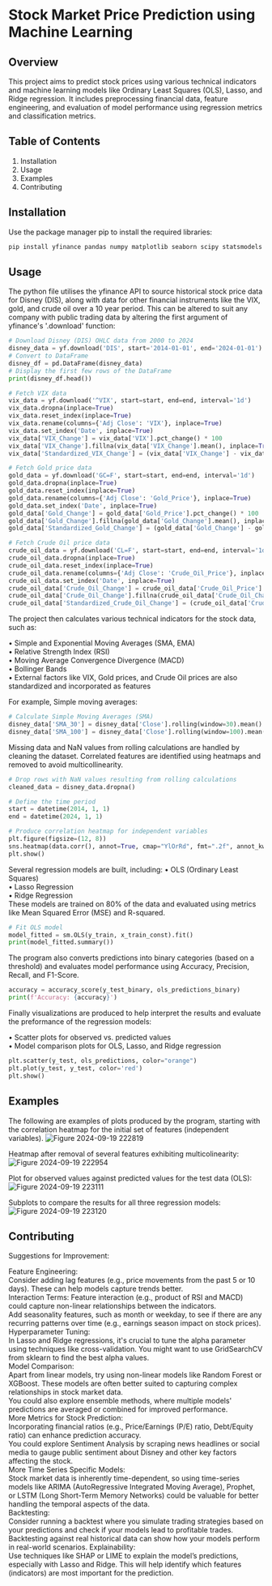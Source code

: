 # Stock Market Price Prediction using Machine Learning

## Overview
This project aims to predict stock prices using various technical indicators and machine learning models like Ordinary Least Squares (OLS), Lasso, and Ridge regression. It includes preprocessing financial data, feature engineering, and evaluation of model performance using regression metrics and classification metrics.

## Table of Contents
1. Installation
2. Usage
4. Examples
5. Contributing

## Installation

Use the package manager pip to install the required libraries:
```bash
pip install yfinance pandas numpy matplotlib seaborn scipy statsmodels scikit-learn
```
## Usage

The python file utilises the yfinance API to source historical stock price data for Disney (DIS), along with data for other financial instruments like the VIX, gold, and crude oil over a 10 year period. This can be altered to suit any company with public trading data by altering the first argument of yfinance's '.download' function:

```python
# Download Disney (DIS) OHLC data from 2000 to 2024
disney_data = yf.download('DIS', start='2014-01-01', end='2024-01-01')
# Convert to DataFrame 
disney_df = pd.DataFrame(disney_data)
# Display the first few rows of the DataFrame
print(disney_df.head())
```
```python
# Fetch VIX data
vix_data = yf.download('^VIX', start=start, end=end, interval='1d')
vix_data.dropna(inplace=True)
vix_data.reset_index(inplace=True)
vix_data.rename(columns={'Adj Close': 'VIX'}, inplace=True)
vix_data.set_index('Date', inplace=True)
vix_data['VIX_Change'] = vix_data['VIX'].pct_change() * 100
vix_data['VIX_Change'].fillna(vix_data['VIX_Change'].mean(), inplace=True)
vix_data['Standardized_VIX_Change'] = (vix_data['VIX_Change'] - vix_data['VIX_Change'].mean()) / vix_data['VIX_Change'].std()

# Fetch Gold price data
gold_data = yf.download('GC=F', start=start, end=end, interval='1d')
gold_data.dropna(inplace=True)
gold_data.reset_index(inplace=True)
gold_data.rename(columns={'Adj Close': 'Gold_Price'}, inplace=True)
gold_data.set_index('Date', inplace=True)
gold_data['Gold_Change'] = gold_data['Gold_Price'].pct_change() * 100
gold_data['Gold_Change'].fillna(gold_data['Gold_Change'].mean(), inplace=True)
gold_data['Standardized_Gold_Change'] = (gold_data['Gold_Change'] - gold_data['Gold_Change'].mean()) / gold_data['Gold_Change'].std()

# Fetch Crude Oil price data
crude_oil_data = yf.download('CL=F', start=start, end=end, interval='1d')
crude_oil_data.dropna(inplace=True)
crude_oil_data.reset_index(inplace=True)
crude_oil_data.rename(columns={'Adj Close': 'Crude_Oil_Price'}, inplace=True)
crude_oil_data.set_index('Date', inplace=True)
crude_oil_data['Crude_Oil_Change'] = crude_oil_data['Crude_Oil_Price'].pct_change() * 100
crude_oil_data['Crude_Oil_Change'].fillna(crude_oil_data['Crude_Oil_Change'].mean(), inplace=True)
crude_oil_data['Standardized_Crude_Oil_Change'] = (crude_oil_data['Crude_Oil_Change'] - crude_oil_data['Crude_Oil_Change'].mean()) / crude_oil_data['Crude_Oil_Change'].std()
```

The project then calculates various technical indicators for the stock data, such as:

• Simple and Exponential Moving Averages (SMA, EMA) <br>
• Relative Strength Index (RSI) <br>
• Moving Average Convergence Divergence (MACD) <br>
• Bollinger Bands <br>
• External factors like VIX, Gold prices, and Crude Oil prices are also standardized and incorporated as features <br>

For example, Simple moving averages:

```python
# Calculate Simple Moving Averages (SMA)
disney_data['SMA_30'] = disney_data['Close'].rolling(window=30).mean()
disney_data['SMA_100'] = disney_data['Close'].rolling(window=100).mean()
```
Missing data and NaN values from rolling calculations are handled by cleaning the dataset. Correlated features are identified using heatmaps and removed to avoid multicollinearity.
```python
# Drop rows with NaN values resulting from rolling calculations
cleaned_data = disney_data.dropna()

# Define the time period
start = datetime(2014, 1, 1)
end = datetime(2024, 1, 1)
```

```python
# Produce correlation heatmap for independent variables
plt.figure(figsize=(12, 8))
sns.heatmap(data.corr(), annot=True, cmap="YlOrRd", fmt=".2f", annot_kws={"size": 10, "color": "black"})
plt.show()
```

Several regression models are built, including:
• OLS (Ordinary Least Squares) <br>
• Lasso Regression <br>
• Ridge Regression <br>
These models are trained on 80% of the data and evaluated using metrics like Mean Squared Error (MSE) and R-squared.

```python
# Fit OLS model
model_fitted = sm.OLS(y_train, x_train_const).fit()
print(model_fitted.summary())
```
The program also converts predictions into binary categories (based on a threshold) and evaluates model performance using Accuracy, Precision, Recall, and F1-Score.

```python
accuracy = accuracy_score(y_test_binary, ols_predictions_binary)
print(f'Accuracy: {accuracy}')
```
Finally visualizations are produced to help interpret the results and evaluate the preformance of the regression models:

• Scatter plots for observed vs. predicted values <br>
• Model comparison plots for OLS, Lasso, and Ridge regression <br>

```python
plt.scatter(y_test, ols_predictions, color="orange")
plt.plot(y_test, y_test, color='red')
plt.show()
```
## Examples

The following are examples of plots produced by the program, starting with the correlation heatmap for the initial set of features (independent variables).
![Figure 2024-09-19 222819](https://github.com/user-attachments/assets/085b2b48-202e-4bee-beb0-7c1de32c1423)

Heatmap after removal of several features exhibiting multicolinearity:
![Figure 2024-09-19 222954](https://github.com/user-attachments/assets/eb8b968d-0c5f-4615-8653-b1409d609ab5)

Plot for observed values against predicted values for the test data (OLS):
![Figure 2024-09-19 223111](https://github.com/user-attachments/assets/3efa4229-91e3-472c-9487-1eacb7b2383e)

Subplots to compare the results for all three regression models:
![Figure 2024-09-19 223120](https://github.com/user-attachments/assets/0e0d8cfb-1f06-4fd5-95c8-ae8e22518827)

## Contributing 
Suggestions for Improvement:

Feature Engineering: <br>
Consider adding lag features (e.g., price movements from the past 5 or 10 days). These can help models capture trends better.<br>
Interaction Terms: Feature interaction (e.g., product of RSI and MACD) could capture non-linear relationships between the indicators.<br>
Add seasonality features, such as month or weekday, to see if there are any recurring patterns over time (e.g., earnings season impact on stock prices).
Hyperparameter Tuning: <br>
In Lasso and Ridge regressions, it's crucial to tune the alpha parameter using techniques like cross-validation. You might want to use GridSearchCV from sklearn to find the best alpha values. <br>
Model Comparison: <br>
Apart from linear models, try using non-linear models like Random Forest or XGBoost. These models are often better suited to capturing complex relationships in stock market data.<br>
You could also explore ensemble methods, where multiple models' predictions are averaged or combined for improved performance. <br>
More Metrics for Stock Prediction: <br>
Incorporating financial ratios (e.g., Price/Earnings (P/E) ratio, Debt/Equity ratio) can enhance prediction accuracy.<br>
You could explore Sentiment Analysis by scraping news headlines or social media to gauge public sentiment about Disney and other key factors affecting the stock. <br>
More Time Series Specific Models: <br>
Stock market data is inherently time-dependent, so using time-series models like ARIMA (AutoRegressive Integrated Moving Average), Prophet, or LSTM (Long Short-Term Memory Networks) could be valuable for better handling the temporal aspects of the data. <br>
Backtesting: <br>
Consider running a backtest where you simulate trading strategies based on your predictions and check if your models lead to profitable trades. <br>
Backtesting against real historical data can show how your models perform in real-world scenarios.
Explainability:<br>
Use techniques like SHAP or LIME to explain the model’s predictions, especially with Lasso and Ridge. This will help identify which features (indicators) are most important for the prediction. <br>




